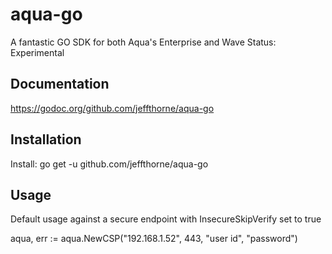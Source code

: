 # aqua-go

A fantastic GO SDK for both Aqua's Enterprise and Wave
Status: Experimental

Documentation
----
https://godoc.org/github.com/jeffthorne/aqua-go


Installation
----
Install: go get -u github.com/jeffthorne/aqua-go


Usage
----
Default usage against a secure endpoint with InsecureSkipVerify set to true 

aqua, err := aqua.NewCSP("192.168.1.52", 443, "user id", "password")